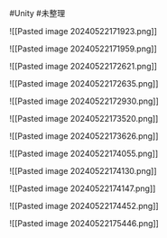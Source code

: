 
#Unity #未整理 

![[Pasted image 20240522171923.png]]


![[Pasted image 20240522171959.png]] 

![[Pasted image 20240522172621.png]]


![[Pasted image 20240522172635.png]]

![[Pasted image 20240522172930.png]]

![[Pasted image 20240522173520.png]]



![[Pasted image 20240522173626.png]]


![[Pasted image 20240522174055.png]]


![[Pasted image 20240522174130.png]]


![[Pasted image 20240522174147.png]]


![[Pasted image 20240522174452.png]]


![[Pasted image 20240522175446.png]]


